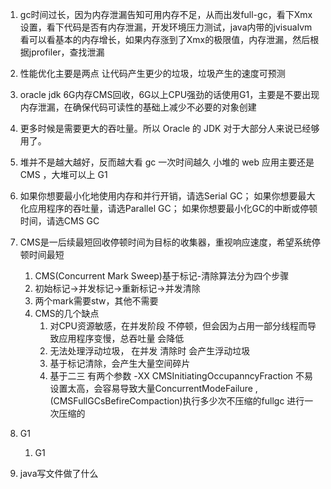 1. gc时间过长，因为内存泄漏告知可用内存不足，从而出发full-gc，看下Xmx设置，看下代码是否有内存泄漏，开发环境压力测试，java内带的jvisualvm看可以看基本的内存增长，如果内存涨到了Xmx的极限值，内存泄漏，然后根据jprofiler，查找泄漏
2. 性能优化主要是两点 让代码产生更少的垃圾，垃圾产生的速度可预测
3. oracle jdk  6G内存CMS回收，6G以上CPU强劲的话使用G1，主要是不要出现内存泄漏，在确保代码可读性的基础上减少不必要的对象创建
4. 更多时候是需要更大的吞吐量。所以 Oracle 的 JDK 对于大部分人来说已经够用了。
5. 堆并不是越大越好，反而越大看 gc 一次时间越久 
小堆的 web 应用主要还是 CMS ，大堆可以上 G1
6. 如果你想要最小化地使用内存和并行开销，请选Serial GC；
	如果你想要最大化应用程序的吞吐量，请选Parallel GC；
	如果你想要最小化GC的中断或停顿时间，请选CMS GC
	
7. CMS是一后续最短回收停顿时间为目标的收集器，重视响应速度，希望系统停顿时间最短
	1. CMS(Concurrent Mark Sweep)基于标记-清除算法分为四个步骤
	2. 初始标记->并发标记->重新标记->并发清除
	3. 两个mark需要stw，其他不需要
	4. CMS的几个缺点
		1. 对CPU资源敏感，在并发阶段 不停顿，但会因为占用一部分线程而导致应用程序变慢，总吞吐量 会降低
		2. 无法处理浮动垃圾， 在并发 清除时 会产生浮动垃圾
		3. 基于标记清除，会产生大量空间碎片
		4. 基于二三 有两个参数 -XX  CMSInitiatingOccupanncyFraction  不易设置太高，会容易导致大量ConcurrentModeFailure , (CMSFullGCsBefireCompaction)执行多少次不压缩的fullgc 进行一次压缩的
8. G1 
	1.  G1
8. java写文件做了什么 